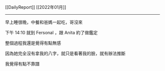 [[DailyReport]]
[[2022年01月]]

---

早上睡很晚，中餐和爸媽一起吃，哥沒來

下午 14:10 就到 Fersonal ，跟 Anita 約了做鑑定

整個過程我還是覺得有點無感

因為她完全沒有拿我的八字，就只是看著我的臉，就有辦法推斷

我覺得有點不靠譜

